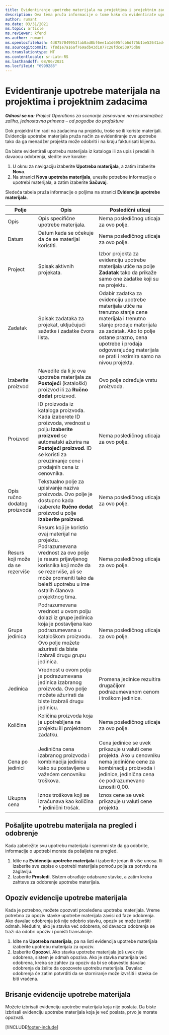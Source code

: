 ```yaml
---
title: Evidentiranje upotrebe materijala na projektima i projektnim zadacima
description: Ova tema pruža informacije o tome kako da evidentirate upotrebu materijala prema projektima i projektnim zadacima.
author: rumant
ms.date: 03/31/2021
ms.topic: article
ms.reviewer: kfend
ms.author: rumant
ms.openlocfilehash: 4d8757049953fab0ad8bf6ee1a1d695fcb6df75b1be52641ad4af3b3137d7a0a
ms.sourcegitcommit: 7f8d1e7a16af769adb43d1877c28fdce53975db8
ms.translationtype: MT
ms.contentlocale: sr-Latn-RS
ms.lasthandoff: 08/06/2021
ms.locfileid: "6999288"
---
```

# <a name="record-material-usage-on-projects-and-project-tasks"></a>Evidentiranje upotrebe materijala na projektima i projektnim zadacima

_**Odnosi se na:** Project Operations za scenarije zasnovane na resursima/bez zaliha, jednostavna primena – od pogodbe do profakture_

Dok projektni tim radi na zadacima na projektu, troše se ili koriste materijali. Evidencija upotrebe materijala pruža način za evidentiranje ove upotrebe tako da ga menadžer projekta može odobriti i na kraju fakturisati klijentu. 

Da biste evidentirali upotrebu materijala iz kataloga ili za upis i predali ih davaocu odobrenja, sledite ove korake: 

1. U oknu za navigaciju izaberite **Upotreba materijala**, a zatim izaberite **Nova**.
2. Na stranici **Nova upotreba materijala**, unesite potrebne informacije o upotrebi materijala, a zatim izaberite **Sačuvaj**.

Sledeća tabela pruža informacije o poljima na stranici **Evidencija upotrebe materijala**. 

| **Polje** | **Opis** | **Posledični uticaj** |
| --- | --- | --- |
| Opis | Opis specifične upotrebe materijala. | Nema posledičnog uticaja za ovo polje. |
| Datum | Datum kada se očekuje da će se materijal koristiti. | Nema posledičnog uticaja za ovo polje. |
| Project | Spisak aktivnih projekata. | Izbor projekta za evidenciju upotrebe materijala utiče na polje **Zadatak** tako da prikaže samo one zadatke koji su na projektu. |
| Zadatak | Spisak zadataka za projekat, uključujući sažetke i zadatke čvora lista. | Odabir zadatka za evidenciju upotrebe materijala utiče na trenutno stanje cene materijala i trenutno stanje prodaje materijala za zadatak. Ako to polje ostane prazno, cena upotrebe i prodaja odgovarajućeg materijala se prati i rezimira samo na nivou projekta. |
| Izaberite proizvod | Navedite da li je ova upotreba materijala za **Postojeći** (kataloški) proizvod ili za **Ručno dodat** proizvod. | Ovo polje određuje vrstu proizvoda. |
| Proizvod | ID proizvoda iz kataloga proizvoda. Kada izaberete ID proizvoda, vrednost u polju **Izaberite proizvod** se automatski ažurira na **Postojeći proizvod**. ID se koristi za preuzimanje cene i prodajnih cena iz cenovnika. | Nema posledičnog uticaja za ovo polje. |
| Opis ručno dodatog proizvoda | Tekstualno polje za upisivanje naziva proizvoda. Ovo polje je dostupno kada izaberete **Ručno dodat** proizvod u polje **Izaberite proizvod**.| Nema posledičnog uticaja za ovo polje. |
| Resurs koji može da se rezerviše| Resurs koji je koristio ovaj materijal na projektu. Podrazumevana vrednost za ovo polje je resurs prijavljenog korisnika koji može da se rezerviše, ali se može promeniti tako da beleži upotrebu u ime ostalih članova projektnog tima. | Nema posledičnog uticaja za ovo polje. |
| Grupa jedinica | Podrazumevana vrednost u ovom polju dolazi iz grupe jedinica koja je postavljena kao podrazumevana u kataloškom proizvodu. Ovo polje možete ažurirati da biste izabrali drugu grupu jedinica. | Nema posledičnog uticaja za ovo polje. |
| Jedinica | Vrednost u ovom polju je podrazumevana jedinica izabranog proizvoda. Ovo polje možete ažurirati da biste izabrali drugu jedinicu. | Promena jedinice rezultira drugačijom podrazumevanom cenom i troškom jedinice. |
| Količina | Količina proizvoda koja je upotrebljena na projektu ili projektnom zadatku. | Nema posledičnog uticaja za ovo polje. |
| Cena po jedinici | Jedinična cena izabranog proizvoda i kombinacija jedinica kako su postavljene u važećem cenovniku troškova. | Cena jedinice se uvek prikazuje u valuti cene projekta. Ako u cenovniku nema jedinične cene za kombinaciju proizvoda i jedinice, jedinična cena će podrazumevano iznositi 0,00. |
| Ukupna cena | Iznos troškova koji se izračunava kao količina \* jedinični trošak.| Iznos cene se uvek prikazuje u valuti cene projekta. |


## <a name="submit-material-usage-for-review-and-approval"></a>Pošaljite upotrebu materijala na pregled i odobrenje 
Kada zabeležite svu upotrebu materijala i spremni ste da ga odobrite, informacije o upotrebi morate da pošaljete na pregled.

1. Idite na **Evidenciju upotrebe materijala** i izaberite jedan ili više unosa. Ili izaberite sve zapise o upotrebi materijala pomoću polja za potvrdu na zaglavlju.
2. Izaberite **Prosledi**. Sistem obrađuje odabrane stavke, a zatim kreira zahteve za odobrenje upotrebe materijala.

## <a name="recall-a-material-usage-log"></a>Opoziv evidencije upotrebe materijala

Kada je potrebno, možete opozvati prosleđenu upotrebu materijala. Vreme potrebno za opoziv stavke upotrebe materijala zavisi od faze odobrenja.  Ako davalac odobrenja još nije odobrio stavku, opoziv se može izvršiti odmah. Međutim, ako je stavka već odobrena, od davaoca odobrenja se traži da odobri opoziv i poništi transakcije.

1. Idite na **Upotreba materijala**, pa na listi evidencija upotrebe materijala izaberite upotrebu materijala za opoziv.
2. Izaberite **Opozovi**. Ako stavka upotrebe materijala još uvek nije odobrena, sistem je odmah opoziva. Ako je stavka materijala već odobrena, kreira se zahtev za opoziv da bi se obavestio davalac odobrenja da želite da opozovete upotrebu materijala. Davalac odobrenja će zatim potvrditi da se storniranje može izvršiti i stavka će biti vraćena.

## <a name="delete-a-material-usage-log"></a>Brisanje evidencije upotrebe materijala

Možete izbrisati evidenciju upotrebe materijala koja nije poslata. Da biste izbrisali evidenciju upotrebe materijala koja je već poslata, prvo je morate opozvati.



[!INCLUDE[footer-include](../includes/footer-banner.md)]
